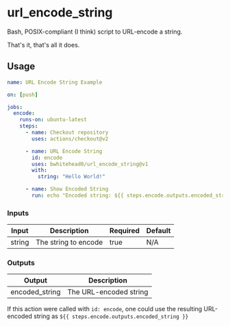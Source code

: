 # url_encode_string

Bash, POSIX-compliant (I think) script to URL-encode a string.

That's it, that's all it does.

## Usage

```yaml
name: URL Encode String Example

on: [push]

jobs:
  encode:
    runs-on: ubuntu-latest
    steps:
      - name: Checkout repository
        uses: actions/checkout@v2

      - name: URL Encode String
        id: encode
        uses: bwhitehead0/url_encode_string@v1
        with:
          string: "Hello World!"

      - name: Show Encoded String
        run: echo "Encoded string: ${{ steps.encode.outputs.encoded_string }}"
```

### Inputs

| Input  | Description          | Required | Default |
|--------|----------------------|----------|---------|
| string | The string to encode | true     | N/A     |

### Outputs

| Output         | Description                |
|----------------|----------------------------|
| encoded_string | The URL-encoded string     |

If this action were called with `id: encode`, one could use the resulting URL-encoded string as `${{ steps.encode.outputs.encoded_string }}`